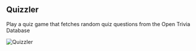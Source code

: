 ## Quizzler

Play a quiz game that fetches random quiz questions from the Open Trivia Database


![Quizzler](https://www.dropbox.com/scl/fi/seypvjnrjbdtcdvjlli98/quizzler.png?rlkey=asp3ujbgp2o9flp1c94u12lnl&st=zvzmpjgf&raw=1)